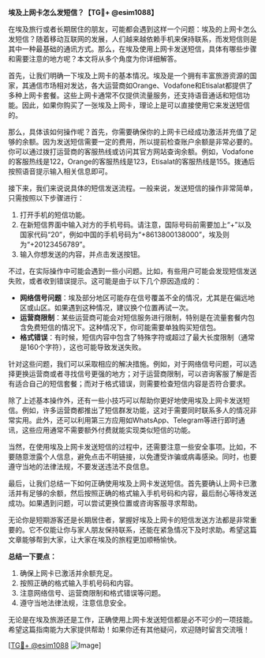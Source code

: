 **埃及上网卡怎么发短信？【TG💪+ @esim1088】**

在埃及旅行或者长期居住的朋友，可能都会遇到这样一个问题：埃及的上网卡怎么发短信？随着移动互联网的发展，人们越来越依赖手机来保持联系，而发短信则是其中一种最基础的通讯方式。那么，在埃及使用上网卡发送短信，具体有哪些步骤和需要注意的地方呢？本文将从多个角度为你详细解答。

首先，让我们明确一下埃及上网卡的基本情况。埃及是一个拥有丰富旅游资源的国家，其通信市场相对发达，各大运营商如Orange、Vodafone和Etisalat都提供了多种上网卡套餐。这些上网卡通常不仅提供流量服务，还支持语音通话和短信功能。因此，如果你购买了一张埃及上网卡，理论上是可以直接使用它来发送短信的。

那么，具体该如何操作呢？首先，你需要确保你的上网卡已经成功激活并充值了足够的余额。因为发送短信需要一定的费用，所以提前检查账户余额是非常必要的。你可以通过拨打运营商的客服热线或访问其官方网站查询余额。例如，Vodafone的客服热线是122，Orange的客服热线是123，Etisalat的客服热线是155。拨通后按照语音提示输入相关信息即可。

接下来，我们来说说具体的短信发送流程。一般来说，发送短信的操作非常简单，只需按照以下步骤进行：

1. 打开手机的短信功能。
2. 在新短信界面中输入对方的手机号码。请注意，国际号码前需要加上“+”以及国家代码“20”，例如中国的手机号码为“+8613800138000”，埃及则为“+20123456789”。
3. 输入你想发送的内容，并点击发送按钮。

不过，在实际操作中可能会遇到一些小问题。比如，有些用户可能会发现短信发送失败，或者收到错误提示。这可能是由于以下几个原因造成的：

- **网络信号问题**：埃及部分地区可能存在信号覆盖不全的情况，尤其是在偏远地区或山区。如果遇到这种情况，建议换个位置再试一次。
- **运营商限制**：某些运营商可能会对短信服务进行限制，特别是在流量套餐内包含免费短信的情况下。这种情况下，你可能需要单独购买短信包。
- **格式错误**：有时候，短信内容中包含了特殊字符或超过了最大长度限制（通常是160个字符），这也可能导致发送失败。

针对这些问题，我们可以采取相应的解决措施。例如，对于网络信号问题，可以选择更换运营商或者寻找信号更强的地方；对于运营商限制，可以咨询客服了解是否有适合自己的短信套餐；而对于格式错误，则需要检查短信内容是否符合要求。

除了上述基本操作外，还有一些小技巧可以帮助你更好地使用埃及上网卡发送短信。例如，许多运营商都推出了短信群发功能，这对于需要同时联系多人的情况非常实用。此外，还可以利用第三方应用如WhatsApp、Telegram等进行即时通讯，这些应用通常不需要额外付费就能实现类似短信的功能。

当然，在使用埃及上网卡发送短信的过程中，还需要注意一些安全事项。比如，不要随意泄露个人信息，避免点击不明链接，以免遭受诈骗或病毒感染。同时，也要遵守当地的法律法规，不要发送违法不良信息。

最后，让我们总结一下如何正确使用埃及上网卡发送短信。首先要确认上网卡已激活并有足够的余额，然后按照正确的格式输入手机号码和内容，最后耐心等待发送成功。如果遇到问题，可以尝试更换位置或咨询客服寻求帮助。

无论你是短期游客还是长期居住者，掌握好埃及上网卡的短信发送方法都是非常重要的。它不仅能让你与家人朋友保持联系，还能在紧急情况下及时求助。希望这篇文章能够帮到大家，让大家在埃及的旅程更加顺畅愉快。

**总结一下要点：**
1. 确保上网卡已激活并余额充足。
2. 按照正确的格式输入手机号码和内容。
3. 注意网络信号、运营商限制和格式错误等问题。
4. 遵守当地法律法规，注意信息安全。

无论是在埃及旅游还是工作，正确使用上网卡发送短信都是必不可少的一项技能。希望这篇指南能为大家提供帮助！如果你还有其他疑问，欢迎随时留言交流哦！

[[TG💪+ @esim1088](https://t.me/s/esim1088) ![Image](https://i.postimg.cc/4NQfJmqS/Snipaste-2025-05-13-00-14-12.png)]